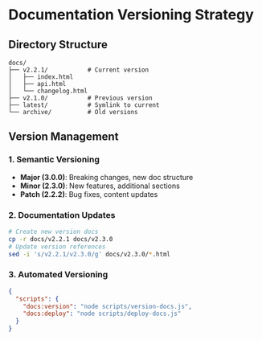# Documentation Versioning Strategy

## Directory Structure
```
docs/
├── v2.2.1/           # Current version
│   ├── index.html
│   ├── api.html
│   └── changelog.html
├── v2.1.0/           # Previous version
├── latest/           # Symlink to current
└── archive/          # Old versions
```

## Version Management

### 1. Semantic Versioning
- **Major (3.0.0)**: Breaking changes, new doc structure
- **Minor (2.3.0)**: New features, additional sections
- **Patch (2.2.2)**: Bug fixes, content updates

### 2. Documentation Updates
```bash
# Create new version docs
cp -r docs/v2.2.1 docs/v2.3.0
# Update version references
sed -i 's/v2.2.1/v2.3.0/g' docs/v2.3.0/*.html
```

### 3. Automated Versioning
```json
{
  "scripts": {
    "docs:version": "node scripts/version-docs.js",
    "docs:deploy": "node scripts/deploy-docs.js"
  }
}
```
